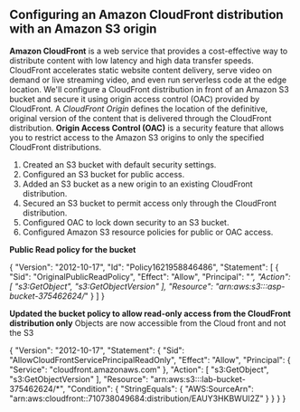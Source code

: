 ## Configuring an Amazon CloudFront distribution with an Amazon S3 origin

**Amazon CloudFront** is a web service that provides a cost-effective way to distribute content with low latency and high data transfer speeds. 
CloudFront accelerates static website content delivery, serve video on demand or live streaming video, and even run serverless code at the edge location. 
We'll configure a CloudFront distribution in front of an Amazon S3 bucket and secure it using origin access control (OAC) provided by CloudFront.
A *CloudFront Origin* defines the location of the definitive, original version of the content that is delivered through the CloudFront distribution.
**Origin Access Control (OAC)** is a security feature that allows you to restrict access to the Amazon S3 origins to only the specified CloudFront distributions.

1. Created an S3 bucket with default security settings. 
2. Configured an S3 bucket for public access.
3. Added an S3 bucket as a new origin to an existing CloudFront distribution.
4. Secured an S3 bucket to permit access only through the CloudFront distribution.
5. Configured OAC to lock down security to an S3 bucket.
6. Configured Amazon S3 resource policies for public or OAC access.

**Public Read policy for the bucket**

{
	"Version": "2012-10-17",
	"Id": "Policy1621958846486",
	"Statement": [
		{
			"Sid": "OriginalPublicReadPolicy",
			"Effect": "Allow",
			"Principal": "*",
			"Action": [
				"s3:GetObject",
				"s3:GetObjectVersion"
			],
			"Resource": "arn:aws:s3:::asp-bucket-375462624/*"
		}
	]
}

**Updated the bucket policy to allow read-only access from the CloudFront distribution only**
Objects are now accessible from the Cloud front and not the S3

{
    "Version": "2012-10-17",
    "Statement": {
        "Sid": "AllowCloudFrontServicePrincipalReadOnly",
        "Effect": "Allow",
        "Principal": {
            "Service": "cloudfront.amazonaws.com"
        },
        "Action": [
            "s3:GetObject",
            "s3:GetObjectVersion"
        ],
        "Resource": "arn:aws:s3:::lab-bucket-375462624/*",
        "Condition": {
            "StringEquals": {
                "AWS:SourceArn": "arn:aws:cloudfront::710738049684:distribution/EAUY3HKBWUI2Z"
            }
        }
    }
}


